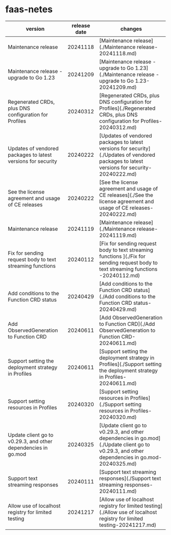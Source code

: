 # faas-netes	


|version|release date|changes|
|---|---|---|
|Maintenance release|20241118|[Maintenance release](./Maintenance release-20241118.md)|
|Maintenance release - upgrade to Go 1.23|20241209|[Maintenance release - upgrade to Go 1.23](./Maintenance release - upgrade to Go 1.23-20241209.md)|
|Regenerated CRDs, plus DNS configuration for Profiles|20240312|[Regenerated CRDs, plus DNS configuration for Profiles](./Regenerated CRDs, plus DNS configuration for Profiles-20240312.md)|
|Updates of vendored packages to latest versions for security|20240222|[Updates of vendored packages to latest versions for security](./Updates of vendored packages to latest versions for security-20240222.md)|
|See the license agreement and usage of CE releases|20240222|[See the license agreement and usage of CE releases](./See the license agreement and usage of CE releases-20240222.md)|
|Maintenance release|20241119|[Maintenance release](./Maintenance release-20241119.md)|
|Fix for sending request body to text streaming functions |20240112|[Fix for sending request body to text streaming functions ](./Fix for sending request body to text streaming functions -20240112.md)|
|Add conditions to the Function CRD status|20240429|[Add conditions to the Function CRD status](./Add conditions to the Function CRD status-20240429.md)|
|Add ObservedGeneration to Function CRD|20240611|[Add ObservedGeneration to Function CRD](./Add ObservedGeneration to Function CRD-20240611.md)|
|Support setting the deployment strategy in Profiles|20240611|[Support setting the deployment strategy in Profiles](./Support setting the deployment strategy in Profiles-20240611.md)|
|Support setting resources in Profiles|20240320|[Support setting resources in Profiles](./Support setting resources in Profiles-20240320.md)|
|Update client go to v0.29.3, and other dependencies in go.mod|20240325|[Update client go to v0.29.3, and other dependencies in go.mod](./Update client go to v0.29.3, and other dependencies in go.mod-20240325.md)|
|Support text streaming responses|20240111|[Support text streaming responses](./Support text streaming responses-20240111.md)|
|Allow use of localhost registry for limited testing|20241217|[Allow use of localhost registry for limited testing](./Allow use of localhost registry for limited testing-20241217.md)|
